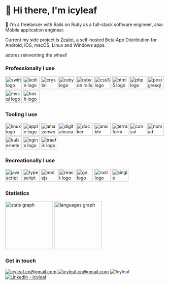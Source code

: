 # 👋 Hi there, I'm icyleaf

🏢 I'm a freelancer with Rails on Ruby as a full-stack software engineer, also Mobile application engineer.

Current my side project is [Zealot](https://github.com/tryzealot/zealot), a self-hosted Beta App Distribution for Android, iOS, macOS, Linux and Windows apps.

adores reinventing the wheel!

### Professionally I use

<div align="left">
  <img src="https://cdn.jsdelivr.net/gh/devicons/devicon/icons/swift/swift-original.svg" height="40" width="52" alt="swift logo" />
  <img src="https://cdn.jsdelivr.net/gh/devicons/devicon/icons/kotlin/kotlin-original.svg" height="40" width="52" alt="kotlin logo" />
  <img src="https://cdn.jsdelivr.net/gh/devicons/devicon/icons/crystal/crystal-original.svg" height="40" width="52" alt="crystal logo" />
  <img src="https://cdn.jsdelivr.net/gh/devicons/devicon/icons/ruby/ruby-original.svg" height="40" width="52" alt="ruby logo" />
  <img src="https://cdn.jsdelivr.net/gh/devicons/devicon/icons/rails/rails-plain.svg" height="40" width="52" alt="ruby on rails logo" />
  <img src="https://cdn.jsdelivr.net/gh/devicons/devicon/icons/css3/css3-original.svg" height="40" width="52" alt="css3 logo" />
  <img src="https://cdn.jsdelivr.net/gh/devicons/devicon/icons/html5/html5-original.svg" height="40" width="52" alt="html5 logo" />
  <img src="https://cdn.jsdelivr.net/gh/devicons/devicon/icons/php/php-original.svg" height="40" width="52" alt="php logo" />
  <img src="https://cdn.jsdelivr.net/gh/devicons/devicon/icons/postgresql/postgresql-original.svg" height="40" width="52" alt="postgresql logo" />
  <img src="https://cdn.jsdelivr.net/gh/devicons/devicon/icons/mysql/mysql-original.svg" height="40" width="52" alt="mysql logo" />
  <img src="https://cdn.jsdelivr.net/gh/devicons/devicon/icons/bash/bash-original.svg" height="40" width="52" alt="bash logo" />
</div>

### Tooling I use

<div align="left">
  <img src="https://cdn.jsdelivr.net/gh/devicons/devicon/icons/linux/linux-original.svg" height="40" width="52" alt="linux logo" />
  <img src="https://cdn.jsdelivr.net/gh/devicons/devicon/icons/apple/apple-original.svg" height="40" width="52" alt="apple logo" />
  <img src="https://cdn.jsdelivr.net/gh/devicons/devicon/icons/amazonwebservices/amazonwebservices-plain-wordmark.svg" height="40" width="52" alt="amazonwebservices logo" />
  <img src="https://cdn.jsdelivr.net/gh/devicons/devicon/icons/digitalocean/digitalocean-original.svg" height="40" width="52" alt="digitalocean logo" />
  <img src="https://cdn.jsdelivr.net/gh/devicons/devicon/icons/docker/docker-original.svg" height="40" width="52" alt="docker logo" />
  <img src="https://cdn.jsdelivr.net/gh/devicons/devicon/icons/ansible/ansible-original.svg" height="40" width="52" alt="ansible logo" />
  <img src="https://cdn.jsdelivr.net/gh/devicons/devicon/icons/terraform/terraform-original.svg" height="40" width="52" alt="terraform logo" />
  <img src="https://cdn.jsdelivr.net/gh/devicons/devicon/icons/consul/consul-original.svg" height="40" width="52" alt="consul logo" />
  <img src="https://cdn.jsdelivr.net/gh/devicons/devicon/icons/nomad/nomad-original.svg" height="40" width="52" alt="nomad logo"/>
  <img src="https://cdn.jsdelivr.net/gh/devicons/devicon/icons/kubernetes/kubernetes-original.svg" height="40" width="52" alt="kubernetes logo" />
  <img src="https://cdn.jsdelivr.net/gh/devicons/devicon/icons/nginx/nginx-original.svg" height="40" width="52" alt="nginx logo" />
  <img src="https://cdn.jsdelivr.net/gh/devicons/devicon/icons/traefikproxy/traefikproxy-original.svg" height="40" width="52" alt="traefik logo" />
</div>

### Recreationally I use

<div align="left">
  <img src="https://cdn.jsdelivr.net/gh/devicons/devicon/icons/javascript/javascript-original.svg" height="40" width="52" alt="javascript logo" />
  <img src="https://cdn.jsdelivr.net/gh/devicons/devicon/icons/typescript/typescript-original.svg" height="40" width="52" alt="typescript logo" />
  <img src="https://cdn.jsdelivr.net/gh/devicons/devicon/icons/nodejs/nodejs-original.svg" height="40" width="52" alt="nodejs logo" />
  <img src="https://cdn.jsdelivr.net/gh/devicons/devicon/icons/react/react-original.svg" height="40" width="52" alt="react logo" />
  <img src="https://cdn.jsdelivr.net/gh/devicons/devicon/icons/go/go-original.svg" height="40" width="52" alt="go logo" />
  <img src="https://cdn.jsdelivr.net/gh/devicons/devicon/icons/rust/rust-original.svg" height="40" width="52" alt="rust logo" />
  <img src="https://cdn.jsdelivr.net/gh/devicons/devicon/icons/aarch64/aarch64-original.svg" height="40" width="52" alt="single board logo"  />
</div>

### Statistics

<div align="left">
  <img src="https://github-readme-stats.vercel.app/api?hide_title=true&hide_rank=false&show_icons=true&include_all_commits=true&count_private=true&disable_animations=true&theme=github_dark&locale=en&hide_border=true&username=icyleaf" height="150" alt="stats graph"  />
  <img src="https://github-readme-stats.vercel.app/api/top-langs?locale=en&hide_title=true&layout=compact&card_width=320&langs_count=6&theme=github_dark&hide_border=true&username=icyleaf" height="150" alt="languages graph"  />
</div>

### Get in touch

<div align="left">
<a href="mailto:icyleaf.cn@gmail.com" title="Email Me"><img src="https://img.shields.io/badge/Email-icyleaf.cn@gmail.com-blue?logo=gmail&logoColor=white" alt="icyleaf.cn@gmail.com"></a>
<a href="https://t.me/icyleaf" title="Telegram Me"><img src="https://img.shields.io/badge/Telegram-icyleaf-blue?logo=telegram&logoColor=white" alt="icyleaf.cn@gmail.com"></a>
<img src="https://img.shields.io/badge/Discord-1cyleaf-blue?logo=discord&logoColor=white" alt="1cyleaf">
<a href="https://www.linkedin.com/in/icyleaf/" title="My LinkedIn Profile"><img src="https://img.shields.io/badge/Linkedin-icyleaf-blue?logo=linkedin&logoColor=white" alt="Linkedin - icyleaf"></a>
</div>
